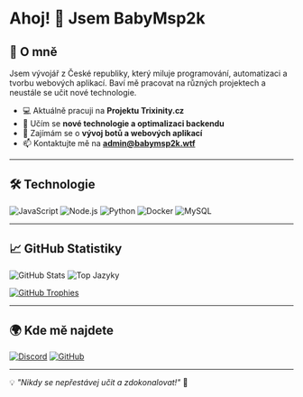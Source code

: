 # Ahoj! 👋 Jsem BabyMsp2k

## 🚀 O mně
Jsem vývojář z České republiky, který miluje programování, automatizaci a tvorbu webových aplikací. Baví mě pracovat na různých projektech a neustále se učit nové technologie.

- 💻 Aktuálně pracuji na **Projektu Trixinity.cz**
- 🌱 Učím se **nové technologie a optimalizaci backendu**
- 🎯 Zajímám se o **vývoj botů a webových aplikací**
- 📫 Kontaktujte mě na **[admin@babymsp2k.wtf](mailto:admin@babymsp2k.wtf)**

---

## 🛠️ Technologie

![JavaScript](https://img.shields.io/badge/JavaScript-F7DF1E?style=for-the-badge&logo=javascript&logoColor=black)
![Node.js](https://img.shields.io/badge/Node.js-339933?style=for-the-badge&logo=nodedotjs&logoColor=white)
![Python](https://img.shields.io/badge/Python-3776AB?style=for-the-badge&logo=python&logoColor=white)
![Docker](https://img.shields.io/badge/Docker-2496ED?style=for-the-badge&logo=docker&logoColor=white)
![MySQL](https://img.shields.io/badge/MySQL-4479A1?style=for-the-badge&logo=mysql&logoColor=white)

---

## 📈 GitHub Statistiky

![GitHub Stats](https://github-readme-stats.vercel.app/api?username=BabyMsp2k&show_icons=true&theme=radical)
![Top Jazyky](https://github-readme-stats.vercel.app/api/top-langs/?username=BabyMsp2k&layout=compact&theme=radical)

[![GitHub Trophies](https://github-profile-trophy.vercel.app/?username=BabyMsp2k&theme=onedark)](https://github.com/ryo-ma/github-profile-trophy)

---

## 🌍 Kde mě najdete

[![Discord](https://img.shields.io/badge/Discord-5865F2?style=for-the-badge&logo=discord&logoColor=white)](https://discord.com/users/901509167863431229)
[![GitHub](https://img.shields.io/badge/GitHub-181717?style=for-the-badge&logo=github&logoColor=white)](https://github.com/BabyMsp2k)

---

💡 *"Nikdy se nepřestávej učit a zdokonalovat!"* 🚀
